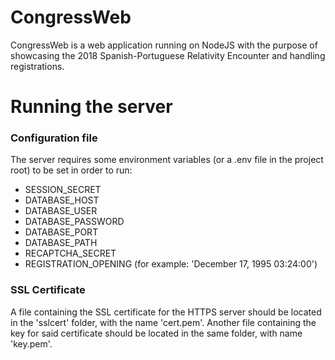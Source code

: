 # CongressWeb
CongressWeb is a web application running on NodeJS with the purpose of showcasing the 2018 Spanish-Portuguese Relativity Encounter and handling registrations.

# Running the server

### Configuration file
The server requires some environment variables (or a .env file in the project root) 
to be set in order to run:
* SESSION_SECRET
* DATABASE_HOST
* DATABASE_USER
* DATABASE_PASSWORD
* DATABASE_PORT
* DATABASE_PATH
* RECAPTCHA_SECRET
* REGISTRATION_OPENING (for example: 'December 17, 1995 03:24:00')

### SSL Certificate
A file containing the SSL certificate for the HTTPS server should be located in the 'sslcert' folder, with the name 'cert.pem'. Another file containing the key for said certificate should be located in the same folder, with name 'key.pem'.

